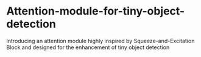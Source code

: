 # Attention-module-for-tiny-object-detection
Introducing an attention module highly inspired by Squeeze-and-Excitation Block and designed for the enhancement of tiny object detection
